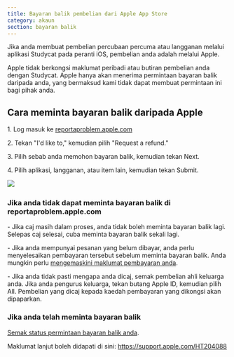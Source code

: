 ```yaml
---
title: Bayaran balik pembelian dari Apple App Store
category: akaun
section: bayaran balik
---
```

Jika anda membuat pembelian percubaan percuma atau langganan melalui aplikasi Studycat pada peranti iOS, pembelian anda adalah melalui Apple.

Apple tidak berkongsi maklumat peribadi atau butiran pembelian anda dengan Studycat. Apple hanya akan menerima permintaan bayaran balik daripada anda, yang bermaksud kami tidak dapat membuat permintaan ini bagi pihak anda.


## Cara meminta bayaran balik daripada Apple

1\. Log masuk ke [reportaproblem.apple.com](https://reportaproblem.apple.com/)

2\. Tekan "I'd like to," kemudian pilih "Request a refund."

3\. Pilih sebab anda memohon bayaran balik, kemudian tekan Next.

4\. Pilih aplikasi, langganan, atau item lain, kemudian tekan Submit.


​![](/attachments/token/EIRFxjZzzik6OVcPJeEE4MFaP/?name=ios14-iphone-12-pro-safari-report-a-problem.png)​


### Jika anda tidak dapat meminta bayaran balik di reportaproblem.apple.com

\- Jika caj masih dalam proses, anda tidak boleh meminta bayaran balik lagi. Selepas caj selesai, cuba meminta bayaran balik sekali lagi.

\- Jika anda mempunyai pesanan yang belum dibayar, anda perlu menyelesaikan pembayaran tersebut sebelum meminta bayaran balik. Anda mungkin perlu [mengemaskini maklumat pembayaran anda](https://support.apple.com/kb/HT201266).

\- Jika anda tidak pasti mengapa anda dicaj, semak pembelian ahli keluarga anda. Jika anda pengurus keluarga, tekan butang Apple ID, kemudian pilih All. Pembelian yang dicaj kepada kaedah pembayaran yang dikongsi akan dipaparkan.


### Jika anda telah meminta bayaran balik

[Semak status permintaan bayaran balik anda](https://support.apple.com/kb/HT210904).


Maklumat lanjut boleh didapati di sini: <https://support.apple.com/HT204088>